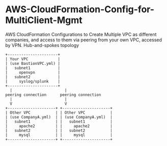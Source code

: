 # AWS-CloudFormation-Config-for-MultiClient-Mgmt
AWS CloudFormation Configurations to Create Multiple VPC as different companies, and access to them via peering from your own VPC, accessed by VPN.  Hub-and-spokes topology

    +----------------------+
    | Your VPC             |
    | (use BastionVPC.yml) |
    |   subnet1            |
    |     openvpn          |
    |   subnet2            |
    |     syslog/splunk    |
    +----------------------+
      |                       |
    peering connection      peering connection
      |                       |
      V                       V
    +---------------------+ +---------------------+
    | Other VPC           | | Other VPC           |
    | (use CompanyA.yml)  | | (use CompanyA.yml)  |
    |   subnet1           | |   subnet1           |
    |     apache2         | |     apache2         |
    |   subnet2           | |   subnet2           |
    |     mysql           | |     mysql           |
    +---------------------+ +---------------------+
